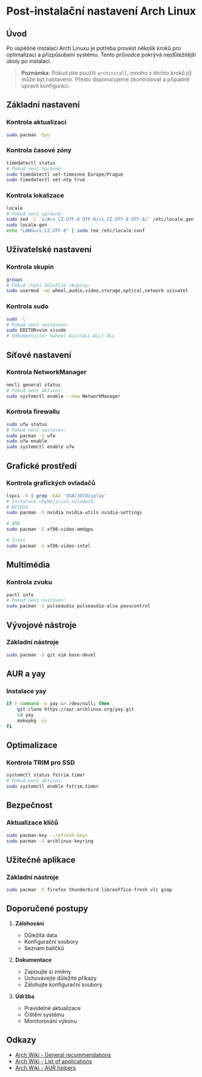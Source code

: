 # Post-instalační nastavení Arch Linux

## Úvod
Po úspěšné instalaci Arch Linuxu je potřeba provést několik kroků pro optimalizaci a přizpůsobení systému. Tento průvodce pokrývá nejdůležitější úkoly po instalaci.

> **Poznámka:** Pokud jste použili `archinstall`, mnoho z těchto kroků již může být nastaveno. Přesto doporučujeme zkontrolovat a případně upravit konfiguraci.

## Základní nastavení

### Kontrola aktualizací
```bash
sudo pacman -Syu
```

### Kontrola časové zóny
```bash
timedatectl status
# Pokud není správně:
sudo timedatectl set-timezone Europe/Prague
sudo timedatectl set-ntp true
```

### Kontrola lokalizace
```bash
locale
# Pokud není správně:
sudo sed -i 's/#cs_CZ.UTF-8 UTF-8/cs_CZ.UTF-8 UTF-8/' /etc/locale.gen
sudo locale-gen
echo "LANG=cs_CZ.UTF-8" | sudo tee /etc/locale.conf
```

## Uživatelské nastavení

### Kontrola skupin
```bash
groups
# Pokud chybí důležité skupiny:
sudo usermod -aG wheel,audio,video,storage,optical,network uzivatel
```

### Kontrola sudo
```bash
sudo -l
# Pokud není nastaveno:
sudo EDITOR=vim visudo
# Odkomentujte: %wheel ALL=(ALL:ALL) ALL
```

## Síťové nastavení

### Kontrola NetworkManager
```bash
nmcli general status
# Pokud není aktivní:
sudo systemctl enable --now NetworkManager
```

### Kontrola firewallu
```bash
sudo ufw status
# Pokud není nastaven:
sudo pacman -S ufw
sudo ufw enable
sudo systemctl enable ufw
```

## Grafické prostředí

### Kontrola grafických ovladačů
```bash
lspci -k | grep -EA3 'VGA|3D|Display'
# Instalace chybějících ovladačů:
# NVIDIA
sudo pacman -S nvidia nvidia-utils nvidia-settings

# AMD
sudo pacman -S xf86-video-amdgpu

# Intel
sudo pacman -S xf86-video-intel
```

## Multimédia

### Kontrola zvuku
```bash
pactl info
# Pokud není nastaven:
sudo pacman -S pulseaudio pulseaudio-alsa pavucontrol
```

## Vývojové nástroje

### Základní nástroje
```bash
sudo pacman -S git vim base-devel
```

## AUR a yay

### Instalace yay
```bash
if ! command -v yay &> /dev/null; then
    git clone https://aur.archlinux.org/yay.git
    cd yay
    makepkg -si
fi
```

## Optimalizace

### Kontrola TRIM pro SSD
```bash
systemctl status fstrim.timer
# Pokud není aktivní:
sudo systemctl enable fstrim.timer
```

## Bezpečnost

### Aktualizace klíčů
```bash
sudo pacman-key --refresh-keys
sudo pacman -S archlinux-keyring
```

## Užitečné aplikace

### Základní nástroje
```bash
sudo pacman -S firefox thunderbird libreoffice-fresh vlc gimp
```

## Doporučené postupy

1. **Zálohování**
   - Důležitá data
   - Konfigurační soubory
   - Seznam balíčků

2. **Dokumentace**
   - Zapisujte si změny
   - Uchovávejte důležité příkazy
   - Zálohujte konfigurační soubory

3. **Údržba**
   - Pravidelné aktualizace
   - Čištění systému
   - Monitorování výkonu

## Odkazy
- [Arch Wiki - General recommendations](https://wiki.archlinux.org/title/General_recommendations)
- [Arch Wiki - List of applications](https://wiki.archlinux.org/title/List_of_applications)
- [Arch Wiki - AUR helpers](https://wiki.archlinux.org/title/AUR_helpers) 